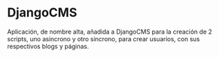 # DjangoCMS
Aplicación, de nombre alta, añadida a DjangoCMS para la creación de 2 scripts, uno asincrono y otro sincrono, para crear usuarios, con sus respectivos blogs y páginas.
